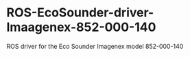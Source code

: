 # ROS-EcoSounder-driver-Imaagenex-852-000-140
ROS driver for the Eco Sounder Imagenex model 852-000-140
